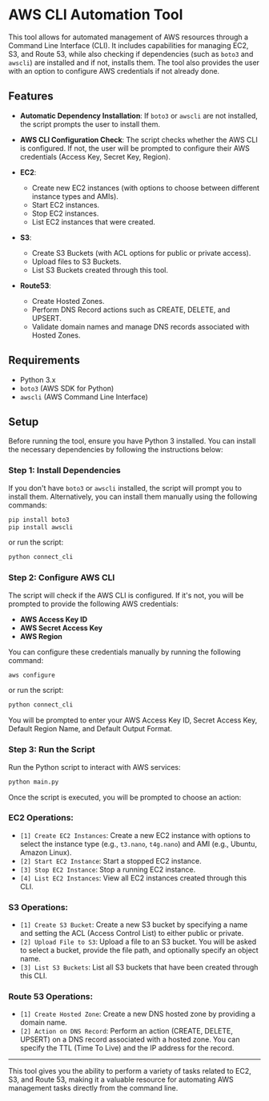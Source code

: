 # AWS CLI Automation Tool

This tool allows for automated management of AWS resources through a Command Line Interface (CLI). It includes capabilities for managing EC2, S3, and Route 53, while also checking if dependencies (such as `boto3` and `awscli`) are installed and if not, installs them. The tool also provides the user with an option to configure AWS credentials if not already done.

## Features
- **Automatic Dependency Installation**: If `boto3` or `awscli` are not installed, the script prompts the user to install them.

- **AWS CLI Configuration Check**: The script checks whether the AWS CLI is configured. If not, the user will be prompted to configure their AWS credentials (Access Key, Secret Key, Region).
  
- **EC2**:
  - Create new EC2 instances (with options to choose between different instance types and AMIs).
  - Start EC2 instances.
  - Stop EC2 instances.
  - List EC2 instances that were created.
  
- **S3**:
  - Create S3 Buckets (with ACL options for public or private access).
  - Upload files to S3 Buckets.
  - List S3 Buckets created through this tool.

- **Route53**:
  - Create Hosted Zones.
  - Perform DNS Record actions such as CREATE, DELETE, and UPSERT.
  - Validate domain names and manage DNS records associated with Hosted Zones.


## Requirements

- Python 3.x
- `boto3` (AWS SDK for Python) 
- `awscli` (AWS Command Line Interface)

## Setup

Before running the tool, ensure you have Python 3 installed. You can install the necessary dependencies by following the instructions below:

### Step 1: Install Dependencies

If you don't have `boto3` or `awscli` installed, the script will prompt you to install them. Alternatively, you can install them manually using the following commands:

```bash
pip install boto3
pip install awscli
```
or run the script: 
```bash
python connect_cli
```
### Step 2: Configure AWS CLI

The script will check if the AWS CLI is configured. If it's not, you will be prompted to provide the following AWS credentials:

- **AWS Access Key ID**
- **AWS Secret Access Key**
- **AWS Region**

You can configure these credentials manually by running the following command:

```bash
aws configure
```

or run the script: 
```bash
python connect_cli
```
You will be prompted to enter your AWS Access Key ID, Secret Access Key, Default Region Name, and Default Output Format.

### Step 3: Run the Script

Run the Python script to interact with AWS services:

```bash
python main.py
```

Once the script is executed, you will be prompted to choose an action:

### EC2 Operations:
- `[1] Create EC2 Instances`: Create a new EC2 instance with options to select the instance type (e.g., `t3.nano`, `t4g.nano`) and AMI (e.g., Ubuntu, Amazon Linux).
- `[2] Start EC2 Instance`: Start a stopped EC2 instance.
- `[3] Stop EC2 Instance`: Stop a running EC2 instance.
- `[4] List EC2 Instances`: View all EC2 instances created through this CLI.


### S3 Operations:
- `[1] Create S3 Bucket`: Create a new S3 bucket by specifying a name and setting the ACL (Access Control List) to either public or private.
- `[2] Upload File to S3`: Upload a file to an S3 bucket. You will be asked to select a bucket, provide the file path, and optionally specify an object name.
- `[3] List S3 Buckets`: List all S3 buckets that have been created through this CLI.


### Route 53 Operations:
- `[1] Create Hosted Zone`: Create a new DNS hosted zone by providing a domain name.
- `[2] Action on DNS Record`: Perform an action (CREATE, DELETE, UPSERT) on a DNS record associated with a hosted zone. You can specify the TTL (Time To Live) and the IP address for the record.

---

This tool gives you the ability to perform a variety of tasks related to EC2, S3, and Route 53, making it a valuable resource for automating AWS management tasks directly from the command line.





